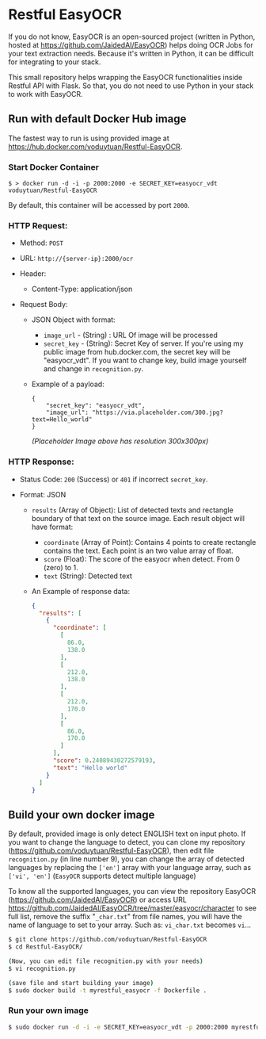 # Restful EasyOCR

If you do not know, EasyOCR is an open-sourced project (written in Python, hosted at https://github.com/JaidedAI/EasyOCR) helps doing OCR Jobs for your text extraction needs. Because it's written in Python, it can be difficult for integrating to your stack. 

This small repository helps wrapping the EasyOCR functionalities inside Restful API with Flask. So that, you do not need to use Python in your stack to work with EasyOCR.

## Run with default Docker Hub image

The fastest way to run is using provided image at https://hub.docker.com/voduytuan/Restful-EasyOCR. 

### Start Docker Container

```shell
$ > docker run -d -i -p 2000:2000 -e SECRET_KEY=easyocr_vdt voduytuan/Restful-EasyOCR
```

By default, this container will be accessed by port `2000`.

### HTTP Request:

- Method: `POST`

- URL: `http://{server-ip}:2000/ocr`

- Header: 

  - Content-Type: application/json

- Request Body:

  - JSON Object with format:

    - `image_url` - (String) : URL Of image will be processed
    - `secret_key` - (String): Secret Key of server. If you're using my public image from hub.docker.com, the secret key will be "easyocr_vdt". If you want to change key, build image yourself and change  in `recognition.py`.

  - Example of a payload:

    ```
    {
    	"secret_key": "easyocr_vdt",
    	"image_url": "https://via.placeholder.com/300.jpg?text=Hello_world"
    }
    ```

    *(Placeholder Image above has resolution 300x300px)*

### HTTP Response:
- Status Code: `200` (Success) or `401` if incorrect `secret_key`.

- Format: JSON

  - `results` (Array of Object): List of detected texts and rectangle boundary of that text on the source image. Each result object will have format:

    - `coordinate` (Array of Point): Contains 4 points to create rectangle contains the text. Each point is an two value array of float.
    - `score` (Float): The score of the easyocr when detect. From 0 (zero) to 1.
    - `text` (String): Detected text

  - An Example of response data: 

    ```json
    {
      "results": [
        {
          "coordinate": [
            [
              86.0,
              138.0
            ],
            [
              212.0,
              138.0
            ],
            [
              212.0,
              170.0
            ],
            [
              86.0,
              170.0
            ]
          ],
          "score": 0.24089430272579193,
          "text": "Hello world"
        }
      ]
    }
    ```

    

## Build your own docker image

By default, provided image is only detect ENGLISH text on input photo. If you want to change the language to detect, you can clone my repository (https://github.com/voduytuan/Restful-EasyOCR), then edit file `recognition.py` (in line number 9), you can change the array of detected languages by replacing the `['en']` array with your language array, such as `['vi', 'en']` (`EasyOCR` supports detect multiple language)

To know all the supported languages, you can view the repository EasyOCR (https://github.com/JaidedAI/EasyOCR) or access URL https://github.com/JaidedAI/EasyOCR/tree/master/easyocr/character to see full list, remove the suffix "`_char.txt`" from file names, you will have the name of language to set to your array. Such as: `vi_char.txt` becomes `vi`...

```bash
$ git clone https://github.com/voduytuan/Restful-EasyOCR
$ cd Restful-EasyOCR/

(Now, you can edit file recognition.py with your needs)
$ vi recognition.py

(save file and start building your image)
$ sudo docker build -t myrestful_easyocr -f Dockerfile .
```

### Run your own image

```bash
$ sudo docker run -d -i -e SECRET_KEY=easyocr_vdt -p 2000:2000 myrestful_easyocr
```
